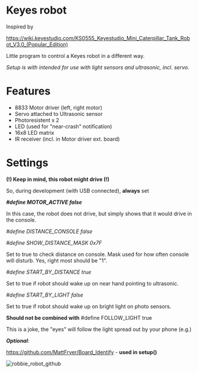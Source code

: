 # Keyes robot

Inspired by

https://wiki.keyestudio.com/KS0555_Keyestudio_Mini_Caterpillar_Tank_Robot_V3.0_(Popular_Edition)

Little program to control a Keyes robot in a different way.

_Setup is with intended for use with light sensors and ultrasonic, incl. servo._

# Features

* 8833 Motor driver (left, right motor)
* Servo attached to Ultrasonic sensor
* Photoresistent x 2
* LED (used for "near-crash" notification)
* 16x8 LED matrix
* IR receiver (incl. in Motor driver ext. board)

# Settings

**(!) Keep in mind, this robot might drive (!)**

So, during development (with USB connected), **always** set

**_#define MOTOR_ACTIVE false_**

In this case, the robot does not drive, but simply shows that it would drive in the console.

_#define DISTANCE_CONSOLE false_

_#define SHOW_DISTANCE_MASK 0x7F_

Set to true to check distance on console. Mask used for how often console will disturb. Yes, right most should be "1".

_#define START_BY_DISTANCE true_

Set to true if robot should wake up on near hand pointing to ultrasonic.

_#define START_BY_LIGHT false_

Set to true if robot should wake up on bright light on photo sensors.

**Should not be combined with** #define FOLLOW_LIGHT true

This is a joke, the "eyes" will follow the light spread out by your phone (e.g.)


**_Optional_**:

https://github.com/MattFryer/Board_Identify - **used in setup()**

![robbie_robot_github](https://github.com/VincentGlueck/keyes_robot/assets/139572548/5fff11a8-74e2-4316-81ad-939523db94a2)
